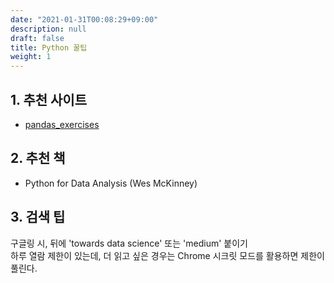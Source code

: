 ```yaml
---
date: "2021-01-31T00:08:29+09:00"
description: null
draft: false
title: Python 꿀팁
weight: 1
---
```


## 1. 추천 사이트
- [pandas_exercises](https://github.com/guipsamora/pandas_exercises)

## 2. 추천 책
- Python for Data Analysis (Wes McKinney)

## 3. 검색 팁
구글링 시, 뒤에 'towards data science' 또는 'medium' 붙이기  
하루 열람 제한이 있는데, 더 읽고 싶은 경우는 Chrome 시크릿 모드를 활용하면 제한이 풀린다. 